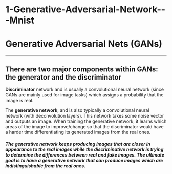 # 1-Generative-Adversarial-Network---Mnist

# **Generative Adversarial Nets (GANs)**

---
## There are two major components within GANs: the generator and the discriminator

**Discriminator** network and is usually a convolutional neural network (since GANs are mainly used for image tasks) which assigns a probability that the image is real.

The **generative network**, and is also typically a convolutional neural network (with deconvolution layers). This network takes some noise vector and outputs an image. When training the generative network, it learns which areas of the image to improve/change so that the discriminator would have a harder time differentiating its generated images from the real ones.


#### *The generative network keeps producing images that are closer in appearance to the real images while the discriminative network is trying to determine the differences between real and fake images. The ultimate goal is to have a generative network that can produce images which are indistinguishable from the real ones.*
